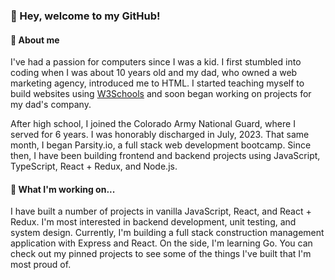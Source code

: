 ### 👋 Hey, welcome to my GitHub!

#### 📖 About me 

I've had a passion for computers since I was a kid. I first stumbled into coding when I was about 10 years old and my dad, who owned a web marketing agency, introduced me to HTML. I started teaching myself to build websites using [W3Schools](https://www.w3schools.com/) and soon began working on projects for my dad's company.

After high school, I joined the Colorado Army National Guard, where I served for 6 years. I was honorably discharged in July, 2023. That same month, I began Parsity.io, a full stack web development bootcamp. Since then, I have been building frontend and backend projects using JavaScript, TypeScript, React + Redux, and Node.js.

#### 🔧 What I'm working on...

I have built a number of projects in vanilla JavaScript, React, and React + Redux. I'm most interested in backend development, unit testing, and system design. Currently, I'm building a full stack construction management application with Express and React. On the side,  I'm learning Go. You can check out my pinned projects to see some of the things I've built that I'm most proud of.

